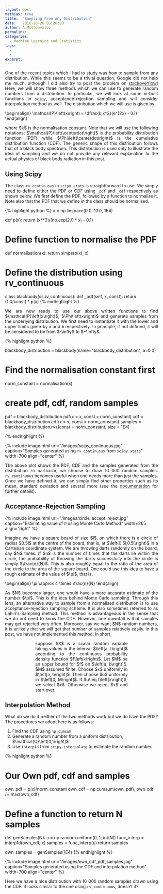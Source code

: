 ```yaml
---
layout: post
mathjax: true
title:  "Sampling From Any Distribution"
date:   2016-10-28 08:26:00
author: A.Mootoovaloo
permalink:
categories:
  - Machine Learning and Statistics
tags:
  - 
  -
excerpt:
---
```


<p align="justify">One of the recent topics which I had to study was how to sample from any distribution. While this seems to be a trivial question, Google did not help me much, although I did also try to post the problem on <a href="http://stackoverflow.com/questions/40263486/drawing-random-samples-from-any-distribution">stackoverflow</a>! Here, we will show three methods which we can use to generate random numbers from a distribution. In particular, we will look at some in-built functions in <code>scipy</code>, acceptance-rejection sampling and will consider interpolation method as well. The distribution which we will use is given by </p>

\begin{align}
\mathcal{P}\left(x\right) = \dfrac{k\,x^3}{e^{2x} - 0.1}
\end{align}

<p align="justify">where $k$ is the normalisation constant. Note that we will use the following notations: $\mathcal{P}\left(\centerdot\right)$ is the probability distribution function (PDF) while $\Phi\left(\centerdot\right)$ is the cumulative distribution function (CDF). The generic shape of this distribution follows that of a black body spectrum. This distribution is used only to illustrate the idea of sampling and we do not provide any relevant explanation to the actual physics of black body radiation in this post.</p>

<h2>Using Scipy</h2>

<p align="justify">The class <code>rv_continuous</code> in <code>scipy.stats</code> is straightforward to use. We simply need to define either the PDF or CDF using <code>_pdf</code> and <code>_cdf</code> respectively as shown below. We first define the PDF, followed by a function to normalise it. Note also that the PDF that we define in the class should be normalised.</p>

{% highlight python %}
x = np.linspace(0.0, 10.0, 1E4)

def p(x):
	return (x**3)/(np.exp(2.0 * x) - 0.1)

# Define function to normalise the PDF
def normalisation(x):
	return simps(p(x), x)

# Define the distribution using rv_continuous
class blackbody(ss.rv_continuous): 
    def _pdf(self, x, const):
        return (1.0/const) * p(x)
{% endhighlight %}

<p align="justify">We are now ready to use our above written functions to find $\mathcal{P}\left(x\right)$, $\Phi\left(x\right)$ and generate samples from the underlying distribution. We first need to instantiate it with the lower and upper limits given by <code>a</code> and <code>b</code> respectively. In principle, if not defined, it will be considered to be from $-\infty$ to $+\infty$.</p>

{% highlight python %}

blackbody_distribution = blackbody(name="blackbody_distribution", a=0.0)

# Find the normalisation constant first
norm_constant = normalisation(x)

# create pdf, cdf, random samples
pdf = blackbody_distribution.pdf(x = x, const = norm_constant)
cdf = blackbody_distribution.cdf(x = x, const = norm_constant)
samples = blackbody_distribution.rvs(const = norm_constant, size = 1E4)

{% endhighlight %}

{% include image.html url="/images/scipy_continuous.jpg" caption="Samples generated using <code>rv_continuous</code> from <code>scipy.stats</code>" width=700 align="center" %}

<p align="justify">The above plot shows the PDF, CDF and the samples generated from the distribution. In particular, we choose to draw 10 000 random samples. <code>rv_continuous</code> becomes useful when one needs more than just the samples. Once we have defined it, we can simply find other properties such as its mean, standard deviation and several more (see the <a href="https://docs.scipy.org/doc/scipy-0.16.0/reference/generated/scipy.stats.rv_continuous.html">documentation</a> for further details).</p>

<h2>Acceptance-Rejection Sampling</h2>

{% include image.html url="/images/circle_accept_reject.jpg" caption="Estimating value of $\pi$ using Monte Carlo Method" width=265 align="right" %}

<p align="justify">Imagine we have a square board of size $l$, on which there is a circle of radius $0.5l$ at the centre of the board, that is, at $\left(0.5l,0.5l\right)$ in a Cartesian coordinate system. We are throwing darts randomly on the board, say $N$ times. If $n$ is the number of times that the darts lie within the circle, the probability of throwing the darts successfully into the circle is simply $\frac{n}{N}$. This is also roughly equal to the ratio of the area of the circle to the area of the square board. One could use this idea to have a rough estimate of the value of $\pi$, that is,</p>
\begin{align}
\pi \approx 4 \times \frac{n}{N}
\end{align} 

<p align="justify">As $N$ becomes larger, one would have a more accurate estimate of the number $\pi$. This is the idea behind Monte Carlo sampling. Through this lens, an alternative way to sample from a normalised distribution is to use acceptance-rejection sampling scheme. It is also sometimes referred to as Lahiri's Sampling method. This method is advantageous in the sense that we do not need to know the CDF. However, one downfall is that samples may get rejected very often. Moreover, say we want $N$ random numbers, it is unlikely that we will get that number of samples relatively easily. In this post, we have not implemented this method. In short,</p>

<p align="justify" style="padding: 0px 100px 0px 100px" > suppose $X$ is a scalar random variable taking values in the interval $\left[a, b\right]$ according to the continuous probability density function $f\left(x\right)$. Let $M$ be an upper bound for $f$ on $\left[a, b\right]$, $M$ assumed finite. Choose $x$ uniformly in $\left[a, b\right]$. Then choose $u$ uniformly in $\left[0, M\right]$. If $u\leq f\left(x\right)$, we select $x$. Otherwise we reject $x$ and start over.</p>


<h2>Interpolation Method</h2>
<p align="justify">What do we do if neither of the two methods work but we do have the PDF? The procedures we adopt here is as follows:</p>

<ol type="1">
  <li>Find the CDF using <code>np.cumsum</code></li>
  <li>Generate a random number from a uniform distribution, $\mathcal{U}\left[0,1\right]$ </li>
  <li>Use <code>interp1d</code> from <code>scipy.interpolate</code> to estimate the random number.</li>
</ol>

{% highlight python %}
# Our Own pdf, cdf and samples
own_pdf = p(x)/norm_constant
own_cdf = np.cumsum(own_pdf); own_cdf /= max(own_cdf)

# Define a function to return N samples
def genSamples(N):
	u = np.random.uniform(0, 1, int(N))
	func_interp = interp1d(own_cdf, x)
	samples = func_interp(u)
	return samples

own_samples = genSamples(1E4)
{% endhighlight %}

{% include image.html url="/images/own_cdf_pdf_samples.jpg" caption="Samples generated using the CDF and interpolation method" width=700 align="center" %}

<p align="justify">Here we have a nice distribution with 10 000 random samples drawn using the CDF. It looks similar to the one using <code>rv_continuous</code>, doesn't it?</p>

